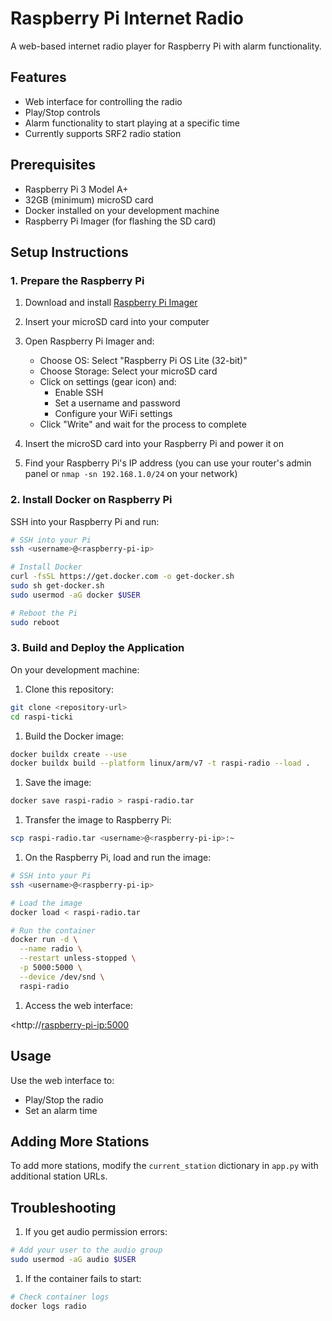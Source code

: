 # Raspberry Pi Internet Radio

A web-based internet radio player for Raspberry Pi with alarm functionality.

## Features

- Web interface for controlling the radio
- Play/Stop controls
- Alarm functionality to start playing at a specific time
- Currently supports SRF2 radio station

## Prerequisites

- Raspberry Pi 3 Model A+
- 32GB (minimum) microSD card
- Docker installed on your development machine
- Raspberry Pi Imager (for flashing the SD card)

## Setup Instructions

### 1. Prepare the Raspberry Pi

1. Download and install [Raspberry Pi Imager](https://www.raspberrypi.com/software/)
2. Insert your microSD card into your computer
3. Open Raspberry Pi Imager and:
   - Choose OS: Select "Raspberry Pi OS Lite (32-bit)"
   - Choose Storage: Select your microSD card
   - Click on settings (gear icon) and:
     - Enable SSH
     - Set a username and password
     - Configure your WiFi settings
   - Click "Write" and wait for the process to complete

4. Insert the microSD card into your Raspberry Pi and power it on
5. Find your Raspberry Pi's IP address (you can use your router's admin panel or `nmap -sn 192.168.1.0/24` on your network)

### 2. Install Docker on Raspberry Pi

SSH into your Raspberry Pi and run:

```bash
# SSH into your Pi
ssh <username>@<raspberry-pi-ip>

# Install Docker
curl -fsSL https://get.docker.com -o get-docker.sh
sudo sh get-docker.sh
sudo usermod -aG docker $USER

# Reboot the Pi
sudo reboot
```

### 3. Build and Deploy the Application

On your development machine:

1. Clone this repository:

```bash
git clone <repository-url>
cd raspi-ticki
```

1. Build the Docker image:

```bash
docker buildx create --use
docker buildx build --platform linux/arm/v7 -t raspi-radio --load .
```

1. Save the image:

```bash
docker save raspi-radio > raspi-radio.tar
```

1. Transfer the image to Raspberry Pi:

```bash
scp raspi-radio.tar <username>@<raspberry-pi-ip>:~
```

1. On the Raspberry Pi, load and run the image:

```bash
# SSH into your Pi
ssh <username>@<raspberry-pi-ip>

# Load the image
docker load < raspi-radio.tar

# Run the container
docker run -d \
  --name radio \
  --restart unless-stopped \
  -p 5000:5000 \
  --device /dev/snd \
  raspi-radio
```

1. Access the web interface:

<http://<raspberry-pi-ip:5000>

## Usage

Use the web interface to:

- Play/Stop the radio
- Set an alarm time

## Adding More Stations

To add more stations, modify the `current_station` dictionary in `app.py` with additional station URLs.

## Troubleshooting

1. If you get audio permission errors:

```bash
# Add your user to the audio group
sudo usermod -aG audio $USER
```

1. If the container fails to start:

```bash
# Check container logs
docker logs radio
```
